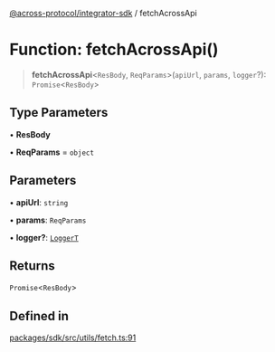 [@across-protocol/integrator-sdk](../globals.md) / fetchAcrossApi

# Function: fetchAcrossApi()

> **fetchAcrossApi**\<`ResBody`, `ReqParams`\>(`apiUrl`, `params`, `logger`?): `Promise`\<`ResBody`\>

## Type Parameters

• **ResBody**

• **ReqParams** = `object`

## Parameters

• **apiUrl**: `string`

• **params**: `ReqParams`

• **logger?**: [`LoggerT`](../type-aliases/LoggerT.md)

## Returns

`Promise`\<`ResBody`\>

## Defined in

[packages/sdk/src/utils/fetch.ts:91](https://github.com/across-protocol/toolkit/blob/eee89a253938d54aa640eb34f40c2d714b9d031f/packages/sdk/src/utils/fetch.ts#L91)
